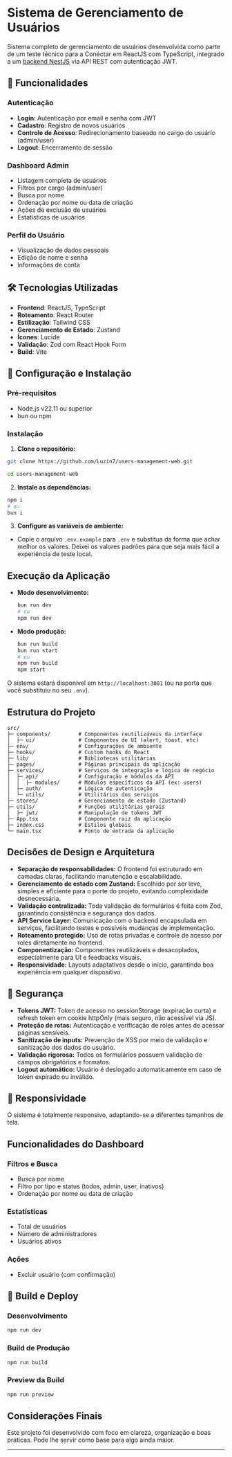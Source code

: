 # Sistema de Gerenciamento de Usuários

Sistema completo de gerenciamento de usuários desenvolvida como parte de um teste técnico para a Conéctar em ReactJS com TypeScript, integrado a um [backend NestJS](https://github.com/Luzin7/users-management.git) via API REST com autenticação JWT.

## 🚀 Funcionalidades

### Autenticação

- **Login**: Autenticação por email e senha com JWT
- **Cadastro**: Registro de novos usuários
- **Controle de Acesso**: Redirecionamento baseado no cargo do usuário (admin/user)
- **Logout**: Encerramento de sessão

### Dashboard Admin

- Listagem completa de usuários
- Filtros por cargo (admin/user)
- Busca por nome
- Ordenação por nome ou data de criação
- Ações de exclusão de usuários
- Estatísticas de usuários

### Perfil do Usuário

- Visualização de dados pessoais
- Edição de nome e senha
- Informações de conta

## 🛠️ Tecnologias Utilizadas

- **Frontend**: ReactJS, TypeScript
- **Roteamento**: React Router
- **Estilização**: Tailwind CSS
- **Gerenciamento de Estado**: Zustand
- **Ícones**: Lucide
- **Validação**: Zod com React Hook Form
- **Build**: Vite

## 🔧 Configuração e Instalação

### Pré-requisitos

- Node.js v22.11 ou superior
- bun ou npm

### Instalação

1. **Clone o repositório:**

```bash
git clone https://github.com/Luzin7/users-management-web.git

cd users-management-web
```

2. **Instale as dependências:**

```bash
npm i
# ou
bun i
```

3. **Configure as variáveis de ambiente:**

- Copie o arquivo `.env.example` para `.env` e substitua da forma que achar melhor os valores. Deixei os valores padrões para que seja mais fácil a experiência de teste local.

## Execução da Aplicação

- **Modo desenvolvimento:**

  ```bash
  bun run dev
  # ou
  npm run dev
  ```

- **Modo produção:**

  ```bash
  bun run build
  bun run start
  # ou
  npm run build
  npm start
  ```

O sistema estará disponível em `http://localhost:3001` (ou na porta que você substituiu no seu `.env`).

## Estrutura do Projeto

```
src/
├─ components/         # Componentes reutilizáveis da interface
│  ├─ ui/              # Componentes de UI (alert, toast, etc)
├─ env/                # Configurações de ambiente
├─ hooks/              # Custom hooks do React
├─ lib/                # Bibliotecas utilitárias
├─ pages/              # Páginas principais da aplicação
├─ services/           # Serviços de integração e lógica de negócio
│  ├─ api/             # Configuração e módulos da API
│  │  ├─ modules/      # Módulos específicos da API (ex: users)
│  ├─ auth/            # Lógica de autenticação
│  └─ utils/           # Utilitários dos serviços
├─ stores/             # Gerenciamento de estado (Zustand)
├─ utils/              # Funções utilitárias gerais
│  ├─ jwt/             # Manipulação de tokens JWT
├─ App.tsx             # Componente raiz da aplicação
├─ index.css           # Estilos globais
└─ main.tsx            # Ponto de entrada da aplicação

```

## Decisões de Design e Arquitetura

- **Separação de responsabilidades:** O frontend foi estruturado em camadas claras, facilitando manutenção e escalabilidade.
- **Gerenciamento de estado com Zustand:** Escolhido por ser leve, simples e eficiente para o porte do projeto, evitando complexidade desnecessária.
- **Validação centralizada:** Toda validação de formulários é feita com Zod, garantindo consistência e segurança dos dados.
- **API Service Layer:** Comunicação com o backend encapsulada em serviços, facilitando testes e possíveis mudanças de implementação.
- **Roteamento protegido:** Uso de rotas privadas e controle de acesso por roles diretamente no frontend.
- **Componentização:** Componentes reutilizáveis e desacoplados, especialmente para UI e feedbacks visuais.
- **Responsividade:** Layouts adaptativos desde o início, garantindo boa experiência em qualquer dispositivo.

## 🔐 Segurança

- **Tokens JWT:** Token de acesso no sessionStorage (expiração curta) e refresh token em cookie httpOnly (mais seguro, não acessível via JS).
- **Proteção de rotas:** Autenticação e verificação de roles antes de acessar páginas sensíveis.
- **Sanitização de inputs:** Prevenção de XSS por meio de validação e sanitização dos dados do usuário.
- **Validação rigorosa:** Todos os formulários possuem validação de campos obrigatórios e formatos.
- **Logout automático:** Usuário é deslogado automaticamente em caso de token expirado ou inválido.

## 📱 Responsividade

O sistema é totalmente responsivo, adaptando-se a diferentes tamanhos de tela.

## Funcionalidades do Dashboard

### Filtros e Busca

- Busca por nome
- Filtro por tipo e status (todos, admin, user, inativos)
- Ordenação por nome ou data de criação

### Estatísticas

- Total de usuários
- Número de administradores
- Usuários ativos

### Ações

- Excluir usuário (com confirmação)

## 🚀 Build e Deploy

### Desenvolvimento

```bash
npm run dev
```

### Build de Produção

```bash
npm run build
```

### Preview da Build

```bash
npm run preview
```

## Considerações Finais

Este projeto foi desenvolvido com foco em clareza, organização e boas práticas. Pode lhe servir como base para algo ainda maior.

---
